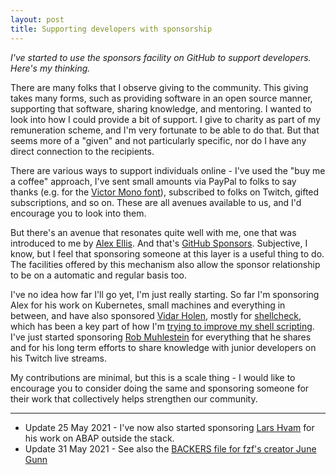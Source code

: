 ```yaml
---
layout: post
title: Supporting developers with sponsorship
---
```


_I've started to use the sponsors facility on GitHub to support developers. Here's my thinking._

There are many folks that I observe giving to the community. This giving takes many forms, such as providing software in an open source manner, supporting that software, sharing knowledge, and mentoring. I wanted to look into how I could provide a bit of support. I give to charity as part of my remuneration scheme, and I'm very fortunate to be able to do that. But that seems more of a "given" and not particularly specific, nor do I have any direct connection to the recipients.

There are various ways to support individuals online - I've used the "buy me a coffee" approach, I've sent small amounts via PayPal to folks to say thanks (e.g. for the [Victor Mono font](https://rubjo.github.io/victor-mono/)), subscribed to folks on Twitch, gifted subscriptions, and so on. These are all avenues available to us, and I'd encourage you to look into them.

But there's an avenue that resonates quite well with me, one that was introduced to me by [Alex Ellis](https://github.com/alexellis). And that's [GitHub Sponsors](https://github.com/sponsors). Subjective, I know, but I feel that sponsoring someone at this layer is a useful thing to do. The facilities offered by this mechanism also allow the sponsor relationship to be on a automatic and regular basis too.

I've no idea how far I'll go yet, I'm just really starting. So far I'm sponsoring Alex for his work on Kubernetes, small machines and everything in between, and have also sponsored [Vidar Holen](https://github.com/koalaman), mostly for [shellcheck](https://github.com/koalaman/shellcheck), which has been a key part of how I'm [trying to improve my shell scripting](https://qmacro.org/2020/10/05/improving-my-shell-scripting). I've just started sponsoring [Rob Muhlestein](https://github.com/rwxrob) for everything that he shares and for his long term efforts to share knowledge with junior developers on his Twitch live streams.

My contributions are minimal, but this is a scale thing - I would like to encourage you to consider doing the same and sponsoring someone for their work that collectively helps strengthen our community.

---

* Update 25 May 2021 - I've now also started sponsoring [Lars Hvam](https://github.com/sponsors/larshp) for his work on ABAP outside the stack.
* Update 31 May 2021 - See also the [BACKERS file for fzf's creator June Gunn](https://github.com/junegunn/junegunn/blob/main/BACKERS.md)
